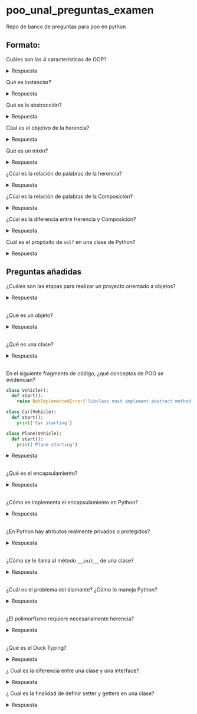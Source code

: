 # poo_unal_preguntas_examen
Repo de banco de preguntas para poo en python

## Formato:
Cuáles son las 4 caracteristicas de OOP?
<details><summary>Respuesta</summary>
<p>
  Abstacción, herencia, polimosfismo, encapsulamiento.
</p>
</details>

Qué es instanciar?

<details><summary>Respuesta</summary>
<p>
  Es crear un objeto único a partir de una clase
</p>
</details>

Qué es la abstracción?

<details><summary>Respuesta</summary>
<p>
  Es destacar las características principales de un objeto 
</p>
</details>

Cúal es el objetivo de la herencia?

<details><summary>Respuesta</summary>
<p>
   
  * Extensibilidad del código
  * Ahorrar código 
  * Abstracción
</p>
</details>

Qué es un mixin?

<details><summary>Respuesta</summary>
<p>
  Es una clase que no es instanciada, y se usa para dar funcionalidades 
</p>
</details>

¿Cúal es la relación de palabras de la herencia?

<details><summary>Respuesta</summary>
<p>
  " Es un " 
</p>
</details>

¿Cúal es la relación de palabras de la Composición?

<details><summary>Respuesta</summary>
<p>
  " Tiene un " 
</p>
</details>

¿Cúal es la diferencia entre Herencia y Composición?

<details><summary>Respuesta</summary>
<p>
  
  * La herencia crea una relación jerárquica entre clases 
  * La Composición permite que una clase tenga a otra como parte de sus estados (atributos)
</p>
</details>

Cuál es el propósito de `self` en una clase de Python?
<details><summary>Respuesta</summary>
<p>
  Permite a un objeto referenciar sus propios atributos y métodos desde dentro de la clase.
</p>
</details>

## Preguntas añadidas

¿Cuáles son las etapas para realizar un proyecto orientado a objetos?
  
<details><summary>Respuesta</summary>
<p>
  Análisis (el 'qué', qué se debe hacer), diseño (el 'cómo', cómo se puede resolver usando objetos), implementación (el 'dónde', dónde se podría implementar).
</p>
</details>

<br>

¿Qué es un objeto?

<details><summary>Respuesta</summary>
<p>
  Una colección de datos (atributos) y comportamientos (métodos) asociados.
</p>
</details>

<br>

¿Qué es una clase?

<details><summary>Respuesta</summary>
<p>
  Una plantilla para crear objetos que describe sus comportamientos y atributos esenciales.
</p>
</details>

<br>

En el siguiente fragmento de código, ¿qué conceptos de POO se evidencian?

```python
class Vehicle():
  def start():
    raise NotImplementedError('Subclass must implement abstract method')

class Car(Vehicle):
  def start():
    print('Car starting')

class Plane(Vehicle):
  def start():
    print('Plane starting')
```

<details><summary>Respuesta</summary>
<p>
  Herencia (heredando de <code>Vehicle</code>), abstracción (definiendo a <code>Vehicle</code> como la clase de ciertos objetos que podrán prenderse) y polimorfismo (redefiniendo el método abstracto <code>start()</code> en clases hijas).
</p>
</details>

<br>

¿Qué es el encapsulamiento?

<details><summary>Respuesta</summary>
<p>
  Es el principio que aboga por la protección (u ocultación) de información y métodos de una clase, restringiendo el acceso a cualquier objeto de esta mediante una interfaz pública.
</p>
</details>

<br>

¿Cómo se implementa el encapsulamiento en Python?

<details><summary>Respuesta</summary>
<p>
  Mediante la definición de getters y setters para los atributos privados de una clase, y usando la convención de nombres con uno o dos guiones bajos para indicar que un atributo o método es protegido o privado, respectivamente.
</p>
</details>

<br>

¿En Python hay atributos realmente privados o protegidos?

<details><summary>Respuesta</summary>
<p>
  No. Python no le cambiará nada a un atributo que tiene un único guión bajo al inicio de su identificador (es solo una convención), y a los que tienen un dunder (``__``) al inicio, Python les cambia el nombre usando <i>name mangling</i> pero aún así se pueden acceder desde fuera de la clase refiriéndose a estos como <code>objeto._Clase__atributo</code>.
</p>
</details>

<br>

¿Cómo se le llama al método ``__init__`` de una clase?

<details><summary>Respuesta</summary>
<p>
  Constructor.
</p>
</details>

<br>

¿Cuál es el problema del diamante? ¿Cómo lo maneja Python?

<details><summary>Respuesta</summary>
<p>
  El problema del diamante surge cuando se utiliza herencia múltiple, es decir, cuando una clase hereda de dos o más clases. Si alguna de estas clases tiene un método con el mismo nombre (como ocurriría si se utiliza polimorfismo), Python no sabría a qué método de qué clase llamar, pues están en el mismo nivel de jerarquía. Sin embargo, para esto Python utiliza el MRO (Method Resolution Order), que es un algoritmo que determina el orden en que se buscarán los métodos en las clases padre. Este funciona recorriendo cada nivel de jerarquía de izquierda a derecha antes de subir al siguiente nivel.
</p>
</details>

<br>

¿El polimorfismo requiere necesariamente herencia?

<details><summary>Respuesta</summary>
<p>
  No. Se puede lograr implementando métodos con el mismo nombre y funcionalidades diferentes. Usualmente va de la mano con el <i>Duck Typing</i> Por ejemplo,
    
  ```python
    class Dog:
      def speak(self):
        return "Woof!"

    class Cat:
      def speak(self):
        return "Meow!"

    class Bird:
      def speak(self):
        return "Tweet!"

    def make_animal_speak(animal):
    print(animal.speak())

    dog = Dog()
    cat = Cat()
    bird = Bird()

    make_animal_speak(dog)
    make_animal_speak(cat) 
    make_animal_speak(bird)
  ```

</p>
</details>

<br>

¿Qué es el Duck Typing?

<details><summary>Respuesta</summary>

<p>
  Es un estilo de programación que se basa en la idea de que algo es lo que hace, es decir, si algo se mueve como un pato, come como un pato, y duerme como un pato, es un pato. Puede que sea un perro o un gato, pero si cumple con las características de un pato, se le considera un pato. En Python, esto se traduce en que no importa si un objeto es de una clase específica, sino que importa si tiene los métodos y atributos necesarios para realizar una tarea (ver el ejemplo de la pregunta anterior). Ejemplo,

  ```python
  class AudioFile:
    def __init__(self, filename):
      self.filename = filename

  class MP3File(AudioFile):
    def play(self):
      print(f"playing {self.filename} as mp3")

  class WavFile(AudioFile):
    def play(self):
      print(f"playing {self.filename} as wav")

  class OggFile(AudioFile):
    def play(self):
      print(f"playing {self.filename} as ogg")

  def play_media(player):
    player.play()

  mp3_player = MP3File()
  ogg_player = OggFile()
  wav_player = WavFile()

  play_media(mp3_player)  
  play_media(ogg_player)
  play_media(wav_player)
  ```

  En este ejemplo, se reproducirá un archivo, sin importar si es de audio o de video y qué tipo de cada uno. Como todos se pueden reproducir (tienen el método `play()`), se les considera reproducibles.

</p>
</details>


¿ Cual es la diferencia entre una clase y una interface?

<details><summary>Respuesta</summary>

<p>
Una interface solo consiste de metodos sin ninguna implementacion ejecutable. Y
sus funcionalidades requieridas deben ser implementadas por la clase que la herede.
</p>
</details>
 


¿ Cual es la finalidad de definir setter y getters en una clase?

<details><summary>Respuesta</summary>

<p>
Estos se encargan de modificar y controlar atributos privados de una clase
</p>
</details>
 
